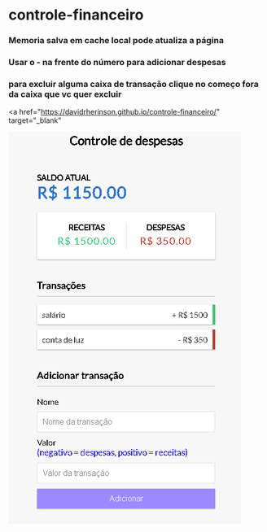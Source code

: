 # controle-financeiro

<h3>Memoria salva em cache local pode atualiza a página </h3>

<h3>Usar o - na frente do número para adicionar despesas </h3>

<h3> para excluir alguma caixa de transação clique no começo fora da caixa que vc quer excluir </h3>

<a href="https://davidrherinson.github.io/controle-financeiro/" target="_blank" </a>

<img src="print-img1.png">
